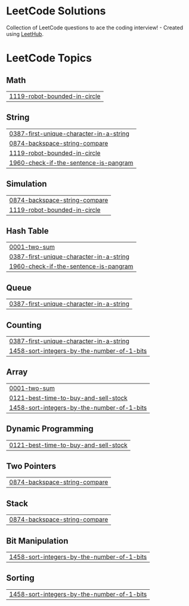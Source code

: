 # LeetCode Solutions
Collection of LeetCode questions to ace the coding interview! - Created using [LeetHub](https://github.com/QasimWani/LeetHub).

<!---LeetCode Topics Start-->
# LeetCode Topics
## Math
|  |
| ------- |
| [1119-robot-bounded-in-circle](https://github.com/Aakartion/LeetCode/tree/master/1119-robot-bounded-in-circle) |
## String
|  |
| ------- |
| [0387-first-unique-character-in-a-string](https://github.com/Aakartion/LeetCode/tree/master/0387-first-unique-character-in-a-string) |
| [0874-backspace-string-compare](https://github.com/Aakartion/LeetCode/tree/master/0874-backspace-string-compare) |
| [1119-robot-bounded-in-circle](https://github.com/Aakartion/LeetCode/tree/master/1119-robot-bounded-in-circle) |
| [1960-check-if-the-sentence-is-pangram](https://github.com/Aakartion/LeetCode/tree/master/1960-check-if-the-sentence-is-pangram) |
## Simulation
|  |
| ------- |
| [0874-backspace-string-compare](https://github.com/Aakartion/LeetCode/tree/master/0874-backspace-string-compare) |
| [1119-robot-bounded-in-circle](https://github.com/Aakartion/LeetCode/tree/master/1119-robot-bounded-in-circle) |
## Hash Table
|  |
| ------- |
| [0001-two-sum](https://github.com/Aakartion/LeetCode/tree/master/0001-two-sum) |
| [0387-first-unique-character-in-a-string](https://github.com/Aakartion/LeetCode/tree/master/0387-first-unique-character-in-a-string) |
| [1960-check-if-the-sentence-is-pangram](https://github.com/Aakartion/LeetCode/tree/master/1960-check-if-the-sentence-is-pangram) |
## Queue
|  |
| ------- |
| [0387-first-unique-character-in-a-string](https://github.com/Aakartion/LeetCode/tree/master/0387-first-unique-character-in-a-string) |
## Counting
|  |
| ------- |
| [0387-first-unique-character-in-a-string](https://github.com/Aakartion/LeetCode/tree/master/0387-first-unique-character-in-a-string) |
| [1458-sort-integers-by-the-number-of-1-bits](https://github.com/Aakartion/LeetCode/tree/master/1458-sort-integers-by-the-number-of-1-bits) |
## Array
|  |
| ------- |
| [0001-two-sum](https://github.com/Aakartion/LeetCode/tree/master/0001-two-sum) |
| [0121-best-time-to-buy-and-sell-stock](https://github.com/Aakartion/LeetCode/tree/master/0121-best-time-to-buy-and-sell-stock) |
| [1458-sort-integers-by-the-number-of-1-bits](https://github.com/Aakartion/LeetCode/tree/master/1458-sort-integers-by-the-number-of-1-bits) |
## Dynamic Programming
|  |
| ------- |
| [0121-best-time-to-buy-and-sell-stock](https://github.com/Aakartion/LeetCode/tree/master/0121-best-time-to-buy-and-sell-stock) |
## Two Pointers
|  |
| ------- |
| [0874-backspace-string-compare](https://github.com/Aakartion/LeetCode/tree/master/0874-backspace-string-compare) |
## Stack
|  |
| ------- |
| [0874-backspace-string-compare](https://github.com/Aakartion/LeetCode/tree/master/0874-backspace-string-compare) |
## Bit Manipulation
|  |
| ------- |
| [1458-sort-integers-by-the-number-of-1-bits](https://github.com/Aakartion/LeetCode/tree/master/1458-sort-integers-by-the-number-of-1-bits) |
## Sorting
|  |
| ------- |
| [1458-sort-integers-by-the-number-of-1-bits](https://github.com/Aakartion/LeetCode/tree/master/1458-sort-integers-by-the-number-of-1-bits) |
<!---LeetCode Topics End-->